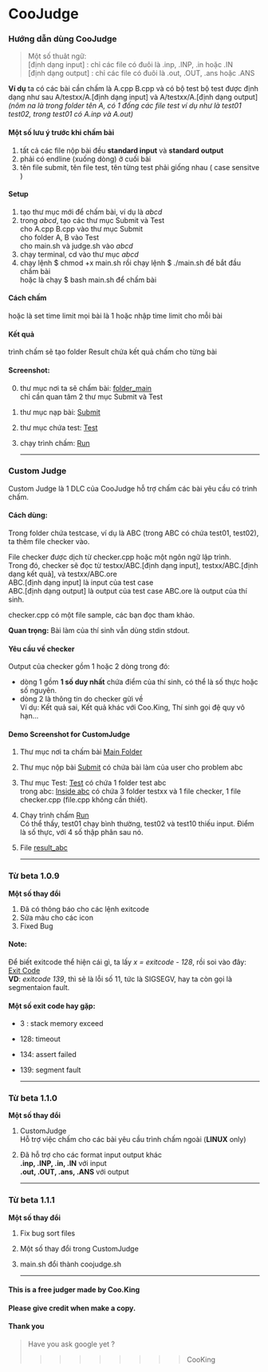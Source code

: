 # CooJudge
### Hướng dẫn dùng CooJudge

> Một số thuât ngữ:  
> [định dạng input] : chỉ các file có đuôi là .inp, .INP, .in hoặc .IN  
> [định dạng output] : chỉ các file có đuôi là .out, .OUT, .ans hoặc .ANS

**Ví dụ** ta có các bài cần chấm là A.cpp B.cpp và có bộ test
    bộ test được định dạng như sau
    A/testxx/A.[định dạng input] và A/testxx/A.[định dạng output]
    _(nôm na là trong folder tên A, có 1 đống các file test ví dụ như là test01 test02, trong test01 có A.inp và A.out)_

#### Một số lưu ý trước khi chấm bài
1. tất cả các file nộp bài đều  **standard input** và **standard output**
2. phải có endline (xuống dòng) ở cuối bài
3. tên file submit, tên file test, tên từng test phải giống nhau ( case sensitve )  

#### Setup
1. tạo thư mục mới để chấm bài, ví dụ là _abcd_
2. trong _abcd_, tạo các thư mục Submit và Test  
    cho A.cpp B.cpp vào thư mục Submit  
    cho folder A, B vào Test  
    cho main.sh và judge.sh vào _abcd_
3. chạy terminal, cd vào thư mục _abcd_
4. chạy lệnh $ chmod +x main.sh rồi chạy lệnh $ ./main.sh để bắt đầu chấm bài  
   hoặc là chạy $ bash main.sh để chấm bài

#### Cách chấm
hoặc là set time limit mọi bài là 1 hoặc nhập time limit cho mỗi bài

#### Kết quả
trình chấm sẽ tạo folder Result chứa kết quả chấm cho từng bài

 
#### Screenshot:
0. thư mục nơi ta sẽ chấm bài:
 [folder_main](https://imgur.com/a/S0noplu)  
 chỉ cần quan tâm 2 thư mục Submit và Test
1. thư mục nạp bài: [Submit](https://imgur.com/a/I2IcW3e)
2. thư mục chứa test: [Test](https://imgur.com/a/MoJs9UJ)
3. chạy trình chấm: [Run](https://imgur.com/a/Dj6XQxI)

    ---------------------------------------------------------
### Custom Judge 

Custom Judge là 1 DLC của CooJudge hỗ trợ chấm các bài yêu cầu có trình chấm.

#### Cách dùng:

Trong folder chứa testcase, ví dụ là ABC (trong ABC có chứa test01, test02), ta thêm file checker vào.  

File checker được dịch từ checker.cpp hoặc một ngôn ngữ lập trình.  
Trong đó, checker sẽ đọc từ testxx/ABC.[định dạng input], testxx/ABC.[định dạng kết quả], và testxx/ABC.ore  
    ABC.[định dạng input] là input của test case  
    ABC.[định dạng output] là output của test case
    ABC.ore là output của thí sinh.  

checker.cpp có một file sample, các bạn đọc tham khảo.

**Quan trọng:** Bài làm của thí sinh vẫn dùng stdin stdout.

#### Yêu cầu về checker

Output của checker gồm 1 hoặc 2 dòng trong đó:
* dòng 1 gồm **1 số duy nhất** chứa điểm của thí sinh, có thể là số thực hoặc số nguyên.
* dòng 2 là thông tin do checker gửi về  
Ví dụ: Kết quả sai, Kết quả khác với Coo.King, Thí sinh gọi đệ quy vô hạn...

#### Demo Screenshot for CustomJudge
1. Thư mục nơi ta chấm bài [Main Folder](https://imgur.com/a/c2WvSSd)
2. Thư mục nộp bài [Submit](https://imgur.com/a/Ltz36Az) có chứa bài làm của user cho problem abc
3. Thư mục Test: [Test](https://imgur.com/a/UEMxQVk)  có chứa 1 folder test abc  
 trong abc: [Inside abc](https://imgur.com/a/Q5s5STa) có chứa 3 folder testxx và 1 file checker, 1 file checker.cpp (file.cpp không cần thiết).
4. Chạy trình chấm [Run](https://imgur.com/a/g1BzXrO)  
Có thể thấy, test01 chạy bình thường, test02 và test10 thiếu input.
Điểm là số thực, với 4 số thập phân sau nó.  
5. File [result_abc](https://imgur.com/a/TbF09YH)

    ---------------------------------------------------------

### Từ beta 1.0.9

**Một số thay đổi**

1. Đã có thông báo cho các lệnh exitcode  
2. Sửa màu cho các icon
3. Fixed Bug

#### Note:

Để biết exitcode thể hiện cái gì, ta lấy _x = exitcode - 128_, rồi soi vào đây: [Exit Code](http://man7.org/linux/man-pages/man7/signal.7.html)  
**VD**: _exitcode 139_, thì sẽ là lỗi số 11, tức là SIGSEGV, hay ta còn gọi là segmentaion fault.
 
#### Một số exit code hay gặp:

* 3  : stack memory exceed  
* 128: timeout
* 134: assert failed
* 139: segment fault

    --------------------

### Từ beta 1.1.0

**Một số thay đổi**

1. CustomJudge  
Hỗ trợ việc chấm cho các bài yêu cầu trình chấm ngoài (**LINUX** only)
2. Đã hỗ trợ cho các format input output khác  
 **.inp, .INP, .in, .IN** với input  
 **.out, .OUT, .ans, .ANS** với output

    -----------------------------

### Từ beta 1.1.1

**Một số thay đổi**
1. Fix bug sort files
2. Một số thay đổi trong CustomJudge
3. main.sh đổi thành coojudge.sh

    -----------------------------

#### This is a free judger made by Coo.King
#### Please give credit when make a copy.
#### Thank you

> Have you ask google yet ?  
  > > > > > > > > > CooKing
